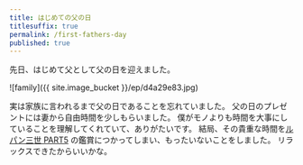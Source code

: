```yaml
---
title: はじめての父の日
titlesuffix: true
permalink: /first-fathers-day
published: true
---
```


先日、はじめて父として父の日を迎えました。

![family]({{ site.image_bucket }}/ep/d4a29e83.jpg)

実は家族に言われるまで父の日であることを忘れていました。
父の日のプレゼントには妻から自由時間を少しもらいました。
僕がモノよりも時間を大事にしていることを理解してくれていて、ありがたいです。
結局、その貴重な時間を[ルパン三世 PART5](https://lupin-pt5.com/) の鑑賞につかってしまい、もったいないことをしました。
リラックスできたからいいかな。
